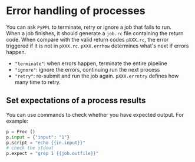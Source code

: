 # Error handling of processes

You can ask `PyPPL` to terminate, retry or ignore a job that fails to run.  
When a job finishes, it should generate a `job.rc` file containing the return code. When compare with the valid return codes `pXXX.rc`, the error triggered if it is not in `pXXX.rc`. `pXXX.errhow` determines what's next if errors happen. 

- `"terminate"`: when errors happen, terminate the entire pipeline
- `"ignore"`: ignore the errors, continuing run the next process
- `"retry"`: re-submit and run the job again. `pXXX.errntry` defines how many time to retry.

## Set expectations of a process results
You can use commands to check whether you have expected output. For example:
```python
p = Proc ()
p.input = {"input": "1"}
p.script = "echo {{in.input}}"
# check the stdout
p.expect = "grep 1 {{job.outfile}}"
```